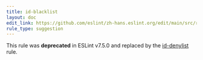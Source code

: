```yaml
---
title: id-blacklist
layout: doc
edit_link: https://github.com/eslint/zh-hans.eslint.org/edit/main/src/rules/id-blacklist.md
rule_type: suggestion
---
```



This rule was **deprecated** in ESLint v7.5.0 and replaced by the [id-denylist](id-denylist) rule.
